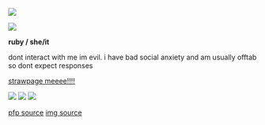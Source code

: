 <img src="https://files.catbox.moe/d2cndp.png"></img> 

 ![](https://komarev.com/ghpvc/?username=xxrubyda-alienxx&style=plastic&color=ffabe0)

<p><b>ruby / she/it</b></p>

<p>dont interact with me im evil. i have bad social anxiety and am usually offtab so dont expect responses </p>

<a href="https://rubyda-alien.straw.page/">strawpage meeee!!!!</a> 

<img src="https://64.media.tumblr.com/f37ee9c7deb4de813ac3cf5fd6a29e30/fde6ef2e74bf97bb-e2/s100x200/188dc8e916e2ecbe36391217dbde6b48bfc3a0a8.gifv"></img> <img src="https://antirqdavescult.neocities.org/OM%20NOM%20NOM%20NOM.gif"></img> <img src="https://64.media.tumblr.com/81e3c249b8dab0b1005d9a931de509f4/721866757b41f774-53/s100x200/6e1311b9704dc82f6e4d5d08f65136f0902e6520.pnj"></img>

<a href="https://www.tumblr.com/kweyypp/765382507130683392/played-regretevator-shes-so-cuteeeee">pfp source</a>
<a href="https://www.tumblr.com/beachsideufo/759191445976629248/wait-r-u-on-the-regretevator-team-sorry-if-its-a?source=share" style="font size: 5px;">img source</a>
